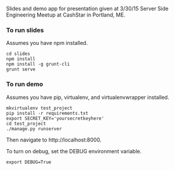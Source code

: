 Slides and demo app for presentation given at 3/30/15 Server Side Engineering Meetup at CashStar in Portland, ME.

### To run slides

Assumes you have npm installed.

    cd slides
    npm install
    npm install -g grunt-cli
    grunt serve

### To run demo

Assumes you have pip, virtualenv, and virtualenvwrapper installed.

    mkvirtualenv test_project
    pip install -r requirements.txt
    export SECRET_KEY='yoursecretkeyhere'
    cd test_project
    ./manage.py runserver

Then navigate to http://localhost:8000.

To turn on debug, set the DEBUG environment variable.

    export DEBUG=True

